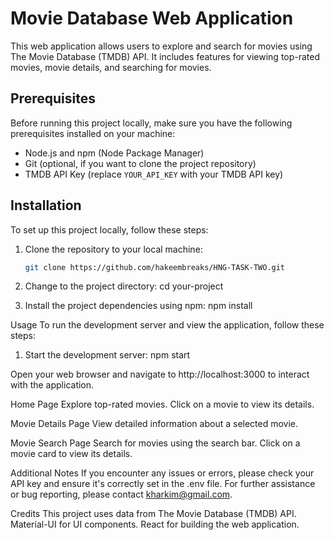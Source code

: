# Movie Database Web Application

This web application allows users to explore and search for movies using The Movie Database (TMDB) API. It includes features for viewing top-rated movies, movie details, and searching for movies.

## Prerequisites

Before running this project locally, make sure you have the following prerequisites installed on your machine:

- Node.js and npm (Node Package Manager)
- Git (optional, if you want to clone the project repository)
- TMDB API Key (replace `YOUR_API_KEY` with your TMDB API key)

## Installation

To set up this project locally, follow these steps:

1. Clone the repository to your local machine:

   ```bash
   git clone https://github.com/hakeembreaks/HNG-TASK-TWO.git

   ```

2. Change to the project directory:
   cd your-project

3. Install the project dependencies using npm:
   npm install

Usage
To run the development server and view the application, follow these steps:

1. Start the development server:
   npm start

Open your web browser and navigate to http://localhost:3000 to interact with the application.

Home Page
Explore top-rated movies.
Click on a movie to view its details.

Movie Details Page
View detailed information about a selected movie.

Movie Search Page
Search for movies using the search bar.
Click on a movie card to view its details.

Additional Notes
If you encounter any issues or errors, please check your API key and ensure it's correctly set in the .env file.
For further assistance or bug reporting, please contact kharkim@gmail.com.

Credits
This project uses data from The Movie Database (TMDB) API.
Material-UI for UI components.
React for building the web application.
